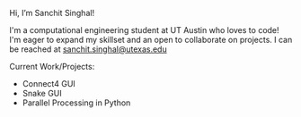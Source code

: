 Hi, I’m Sanchit Singhal!

I'm a computational engineering student at UT Austin who loves to code! I'm eager to expand my skillset and an open to collaborate on projects. I can be reached at sanchit.singhal@utexas.edu

Current Work/Projects:
- Connect4 GUI
- Snake GUI
- Parallel Processing in Python


<!---
sunchips37/sunchips37 is a ✨ special ✨ repository because its `README.md` (this file) appears on your GitHub profile.
You can click the Preview link to take a look at your changes.
--->
